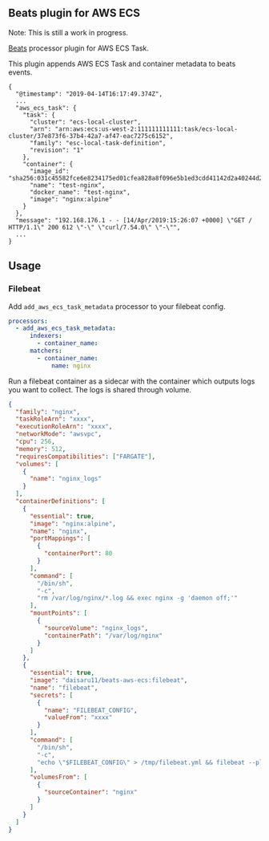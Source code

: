 ## Beats plugin for AWS ECS

Note: This is still a work in progress.

[Beats](https://github.com/elastic/beats) processor plugin for AWS ECS Task.

This plugin appends AWS ECS Task and container metadata to beats events.

```
{
  "@timestamp": "2019-04-14T16:17:49.374Z",
  ...
  "aws_ecs_task": {
    "task": {
      "cluster": "ecs-local-cluster",
      "arn": "arn:aws:ecs:us-west-2:111111111111:task/ecs-local-cluster/37e873f6-37b4-42a7-af47-eac7275c6152",
      "family": "esc-local-task-definition",
      "revision": "1"
    },
    "container": {
      "image_id": "sha256:031c45582fce6e8234175ed01cfea828a8f096e5b1ed3cdd41142d2a40244d27",
      "name": "test-nginx",
      "docker_name": "test-nginx",
      "image": "nginx:alpine"
    }
  },
  "message": "192.168.176.1 - - [14/Apr/2019:15:26:07 +0000] \"GET / HTTP/1.1\" 200 612 \"-\" \"curl/7.54.0\" \"-\"",
  ...
}
```

## Usage

### Filebeat

Add `add_aws_ecs_task_metadata` processor to your filebeat config.

```yaml:filebeat.yml
processors:
  - add_aws_ecs_task_metadata:
      indexers:
        - container_name:
      matchers:
        - container_name:
            name: nginx
```

Run a filebeat container as a sidecar with the container which outputs logs you want to collect. The logs is shared through volume.

```json:taskDefinition.json
{
  "family": "nginx",
  "taskRoleArn": "xxxx",
  "executionRoleArn": "xxxx",
  "networkMode": "awsvpc",
  "cpu": 256,
  "memory": 512,
  "requiresCompatibilities": ["FARGATE"],
  "volumes": [
    {
      "name": "nginx_logs"
    }
  ],
  "containerDefinitions": [
    {
      "essential": true,
      "image": "nginx:alpine",
      "name": "nginx",
      "portMappings": [
        {
          "containerPort": 80
        }
      ],
      "command": [
        "/bin/sh",
        "-c",
        "rm /var/log/nginx/*.log && exec nginx -g 'daemon off;'"
      ],
      "mountPoints": [
        {
          "sourceVolume": "nginx_logs",
          "containerPath": "/var/log/nginx"
        }
      ]
    },
    {
      "essential": true,
      "image": "daisaru11/beats-aws-ecs:filebeat",
      "name": "filebeat",
      "secrets": [
        {
          "name": "FILEBEAT_CONFIG",
          "valueFrom": "xxxx"
        }
      ],
      "command": [
        "/bin/sh",
        "-c",
        "echo \"$FILEBEAT_CONFIG\" > /tmp/filebeat.yml && filebeat --plugin beats-aws-ecs.so -e -c /tmp/filebeat.yml"
      ],
      "volumesFrom": [
        {
          "sourceContainer": "nginx"
        }
      ]
    }
  ]
}
```
